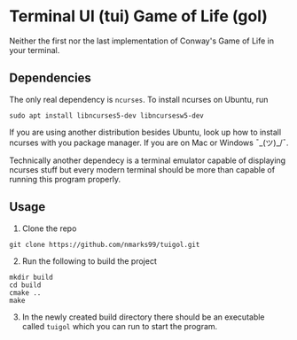 # Terminal UI (tui) Game of Life (gol)
Neither the first nor the last implementation of Conway's Game of Life in your terminal.

## Dependencies

The only real dependency is `ncurses`. To install ncurses on Ubuntu, run 
```
sudo apt install libncurses5-dev libncursesw5-dev
```
If you are using another distribution besides Ubuntu, look up how to install 
ncurses with you package manager. If you are on Mac or Windows ¯\_(ツ)_/¯.

Technically another dependecy is a terminal emulator capable of displaying ncurses stuff 
but every modern terminal should be more than capable of running this program properly.

## Usage
1. Clone the repo
```
git clone https://github.com/nmarks99/tuigol.git
```
2. Run the following to build the project
```
mkdir build 
cd build
cmake ..
make
```
3. In the newly created build directory there should be an executable called `tuigol`
which you can run to start the program.

